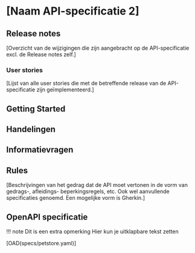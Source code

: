 # [Naam API-specificatie 2]

## Release notes

[Overzicht van de wijzigingen die zijn aangebracht op de API-specificatie excl. de Release notes zelf.]

### User stories

[Lijst van alle user stories die met de betreffende release van de API-specificatie zijn geïmplementeerd.]

## Getting Started


## Handelingen


## Informatievragen


## Rules

[Beschrijvingen van het gedrag dat de API moet vertonen in de vorm van gedrags-, afleidings- beperkingsregels, etc. Ook wel aanvullende specificaties genoemd. Een mogelijke vorm is Gherkin.]

## OpenAPI specificatie

!!! note Dit is een extra opmerking
    Hier kun je uitklapbare tekst zetten

[OAD(specs/petstore.yaml)]
